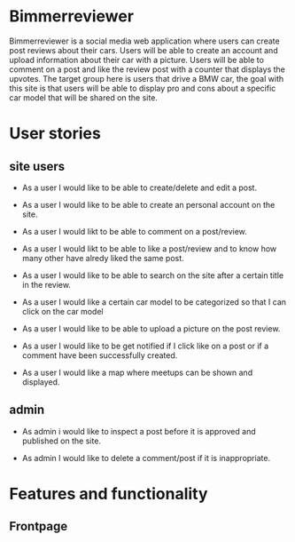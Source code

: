 # Bimmerreviewer
Bimmerreviewer is a social media web application where users can create post reviews about their cars. Users will be able to create an account and upload information about their car with a picture. Users will be able to comment on a post and like the review post with a counter that displays the upvotes. The target group here is users that drive a BMW car, the goal with this site is that users will be able to display pro and cons about a specific car model that will be shared on the site.

# User stories

## site users
* As a user I would like to be able to create/delete and edit a post.

* As a user I would like to be able to create an personal account on the site.

* As a user I would likt to be able to comment on a post/review.

* As a user I would likt to be able to like a post/review and to know how many other have alredy liked the same post.

* As a user I would like to be able to search on the site after a certain title in the review.

* As a user I would like a certain car model to be categorized so that I can click on the car model

* As a user I would like to be able to upload a picture on the post review.

* As a user I would like to be get notified if I click like on a post or if a comment have been successfully created.

* As a user I would like a map where meetups can be shown and displayed.

## admin
* As admin i would like to inspect a post before it is approved and published on the site.

* As admin I would like to delete a comment/post if it is inappropriate.


# Features and functionality 

## Frontpage

